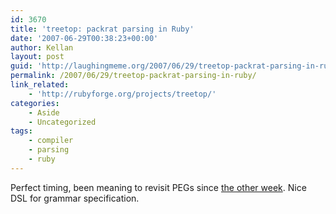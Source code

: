 ```yaml
---
id: 3670
title: 'treetop: packrat parsing in Ruby'
date: '2007-06-29T00:38:23+00:00'
author: Kellan
layout: post
guid: 'http://laughingmeme.org/2007/06/29/treetop-packrat-parsing-in-ruby/'
permalink: /2007/06/29/treetop-packrat-parsing-in-ruby/
link_related:
    - 'http://rubyforge.org/projects/treetop/'
categories:
    - Aside
    - Uncategorized
tags:
    - compiler
    - parsing
    - ruby
---
```


Perfect timing, been meaning to revisit PEGs since [the other week](http://twitter.com/stevej/statuses/119364052). Nice DSL for grammar specification.